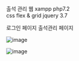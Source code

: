 출석 관리 웹
xampp  php7.2  
css flex & grid 
jquery 3.7

로그인 페이지
출석관리 페이지



![image](https://github.com/user-attachments/assets/88923fd3-99b5-4dd0-8dff-9f1d1ebd92ba)


![image](https://github.com/user-attachments/assets/d7f0e4a4-a21c-41c8-b036-061bdf627d51)
